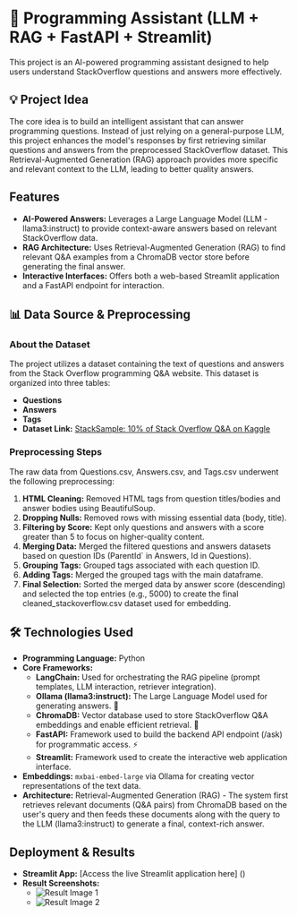 # 🤖 Programming Assistant (LLM + RAG + FastAPI + Streamlit)
This project is an AI-powered programming assistant designed to help users understand StackOverflow questions and answers more effectively.

## 💡 Project Idea
The core idea is to build an intelligent assistant that can answer programming questions. Instead of just relying on a general-purpose LLM, this project enhances the model's responses by first retrieving similar questions and answers from the preprocessed StackOverflow dataset. This Retrieval-Augmented Generation (RAG) approach provides more specific and relevant context to the LLM, leading to better quality answers.

##  Features
*   **AI-Powered Answers:** Leverages a Large Language Model (LLM - llama3:instruct) to provide context-aware answers based on relevant StackOverflow data.
*   **RAG Architecture:** Uses Retrieval-Augmented Generation (RAG) to find relevant Q&A examples from a ChromaDB vector store before generating the final answer.
*   **Interactive Interfaces:** Offers both a web-based Streamlit application and a FastAPI endpoint for interaction.

  
## 📊 Data Source & Preprocessing
### About the Dataset
The project utilizes a dataset containing the text of questions and answers from the Stack Overflow programming Q&A website. This dataset is organized into three tables:
*   **Questions**
*    **Answers**
*    **Tags**
*   **Dataset Link:** [StackSample: 10% of Stack Overflow Q&A on Kaggle](https://www.kaggle.com/datasets/stackoverflow/stacksample?select=Questions.csv) 

### Preprocessing Steps
The raw data from Questions.csv, Answers.csv, and Tags.csv underwent the following preprocessing:

1.   **HTML Cleaning:** Removed HTML tags from question titles/bodies and answer bodies using BeautifulSoup.
2.   **Dropping Nulls:** Removed rows with missing essential data (body, title).
3.   **Filtering by Score:** Kept only questions and answers with a score greater than 5 to focus on higher-quality content.
4.   **Merging Data:** Merged the filtered questions and answers datasets based on question IDs (ParentId` in Answers, Id in Questions).
5.   **Grouping Tags:** Grouped tags associated with each question ID.
6.   **Adding Tags:** Merged the grouped tags with the main dataframe.
7.   **Final Selection:** Sorted the merged data by answer score (descending) and selected the top entries (e.g., 5000) to create the final cleaned_stackoverflow.csv dataset used for embedding.

## 🛠️ Technologies Used
*   **Programming Language:** Python 
*   **Core Frameworks:**
    *   **LangChain:** Used for orchestrating the RAG pipeline (prompt templates, LLM interaction, retriever integration).
    *   **Ollama (llama3:instruct):** The Large Language Model used for generating answers. 🧠
    *   **ChromaDB:** Vector database used to store StackOverflow Q&A embeddings and enable efficient retrieval. 💾
    *   **FastAPI:** Framework used to build the backend API endpoint (/ask) for programmatic access. ⚡
    *   **Streamlit:** Framework used to create the interactive web application interface. 
*   **Embeddings:** `mxbai-embed-large` via Ollama for creating vector representations of the text data.
*   **Architecture:** Retrieval-Augmented Generation (RAG) - The system first retrieves relevant documents (Q&A pairs) from ChromaDB based on the user's query and then feeds these documents along with the query to the LLM (llama3:instruct) to generate a final, context-rich answer.

##  Deployment & Results
*   **Streamlit App:** [Access the live Streamlit application here] () 
*   **Result Screenshots:**
    *   ![Result Image 1]()
    *   ![Result Image 2]()

